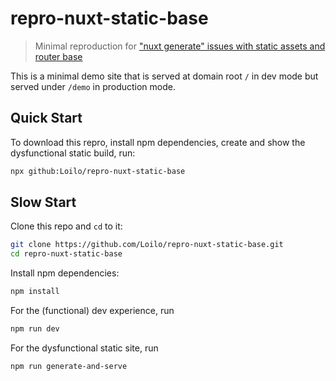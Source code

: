 # repro-nuxt-static-base

> Minimal reproduction for ["nuxt generate" issues with static assets and router base](https://github.com/nuxt/nuxt.js/issues/4544)

This is a minimal demo site that is served at domain root `/` in dev mode but served under `/demo` in production mode.

## Quick Start
To download this repro, install npm dependencies, create and show the dysfunctional static build, run:

```bash
npx github:Loilo/repro-nuxt-static-base
```

## Slow Start
Clone this repo and `cd` to it:
```bash
git clone https://github.com/Loilo/repro-nuxt-static-base.git
cd repro-nuxt-static-base
```

Install npm dependencies:
```bash
npm install
```

For the (functional) dev experience, run
```bash
npm run dev
```

For the dysfunctional static site, run
```bash
npm run generate-and-serve
```
